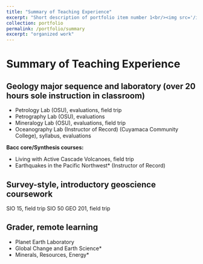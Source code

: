 ```yaml
---
title: "Summary of Teaching Experience"
excerpt: "Short description of portfolio item number 1<br/><img src='/images/500x300.png'>"
collection: portfolio
permalink: /portfolio/summary
excerpt: "organized work"
---
```


# Summary of Teaching Experience

## Geology major sequence and laboratory (over 20 hours sole instruction in classroom)

- Petrology Lab (OSU), evaluations, field trip
- Petrography Lab (OSU), evaluations
- Mineralogy Lab (OSU), evaluations, field trip
- Oceanography Lab (Instructor of Record) (Cuyamaca Community College), syllabus, evaluations

**Bacc core/Synthesis courses:**

- Living with Active Cascade Volcanoes, field trip
- Earthquakes in the Pacific Northwest* (Instructor of Record)

## Survey-style, introductory geoscience coursework

SIO 15, field trip
SIO 50 
GEO 201, field trip

## Grader, remote learning

- Planet Earth Laboratory
- Global Change and Earth Science*
- Minerals, Resources, Energy*
